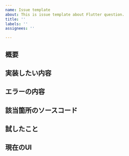 ```yaml
---
name: Issue template
about: This is issue template about Flutter question.
title: ''
labels: ''
assignees: ''

---
```


## 概要

## 実装したい内容

## エラーの内容

## 該当箇所のソースコード

## 試したこと

## 現在のUI
